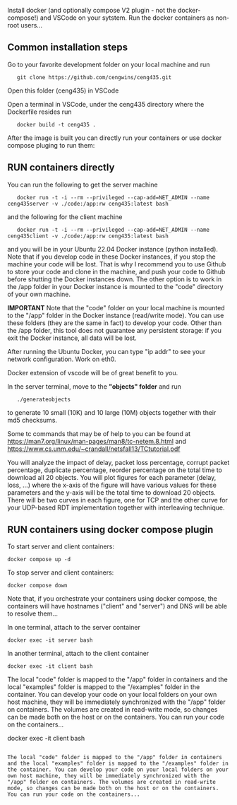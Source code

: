 
Install docker (and optionally compose V2 plugin - not the docker-compose!) and VSCode on your sytstem. Run the docker containers as non-root users...

## Common installation steps

Go to your favorite development folder on your local machine and run

```
   git clone https://github.com/cengwins/ceng435.git
```

Open this folder (ceng435) in VSCode

Open a terminal in VSCode, under the ceng435 directory where the Dockerfile resides run

```
   docker build -t ceng435 .
```

After the image is built you can directly run your containers or use docker compose pluging to run them:

## RUN containers directly

You can run the following to get the server machine
```
   docker run -t -i --rm --privileged --cap-add=NET_ADMIN --name ceng435server -v ./code:/app:rw ceng435:latest bash
```

and the following for the client machine

```
   docker run -t -i --rm --privileged --cap-add=NET_ADMIN --name ceng435client -v ./code:/app:rw ceng435:latest bash
```

and you will be in your Ubuntu 22.04 Docker instance (python installed). Note that if you develop code in these Docker instances, if you stop the machine your code will be lost. That is why I recommend you to use Github to store your code and clone in the machine, and push your code to Github before shutting the Docker instances down. The other option is to work in the /app folder in your Docker instance is mounted to the "code" directory of your own machine.

**IMPORTANT** Note that the "code" folder on your local machine is mounted to the "/app" folder in the Docker instance  (read/write mode). You can use these folders (they are the same in fact) to develop your code. Other than the /app folder, this tool does not guarantee any persistent storage: if you exit the Docker instance, all data will be lost.

After running the Ubuntu Docker, you can type "ip addr" to see your network configuration. Work on eth0.

Docker extension of vscode will be of great benefit to you.

In the server terminal, move to the **"objects" folder** and run

```
   ./generateobjects
```

to generate 10 small (10K) and 10 large (10M) objects together with their md5 checksums.

Some tc commands that may be of help to you can be found at https://man7.org/linux/man-pages/man8/tc-netem.8.html and https://www.cs.unm.edu/~crandall/netsfall13/TCtutorial.pdf

You will analyze the impact of delay, packet loss percentage, corrupt packet percentage, duplicate percentage, reorder percentage on the total time to download all 20 objects. You will plot figures for each parameter (delay, loss, ...) where the x-axis of the figure will have various values for these parameters and the y-axis will be the total time to download 20 objects. There will be two curves in each figure, one for TCP and the other curve for your UDP-based RDT implementation together with interleaving technique.



## RUN containers using docker compose plugin

To start server and client containers:
```
docker compose up -d
```

To stop server and client containers:
```
docker compose down
```

Note that, if you orchestrate your containers using docker compose, the containers will have hostnames ("client" and "server") and DNS will be able to resolve them...

In one terminal, attach to the server container
```
docker exec -it server bash
```
In another terminal, attach to the client container
```
docker exec -it client bash
```

The local "code" folder is mapped to the "/app" folder in containers and the local "examples" folder is mapped to the "/examples" folder in the container. You can develop your code on your local folders on your own host machine, they will be immediately synchronized with the "/app" folder on containers. The volumes are created in read-write mode, so changes can be made both on the host or on the containers. You can run your code on the containers...

docker exec -it client bash
```

The local "code" folder is mapped to the "/app" folder in containers and the local "examples" folder is mapped to the "/examples" folder in the container. You can develop your code on your local folders on your own host machine, they will be immediately synchronized with the "/app" folder on containers. The volumes are created in read-write mode, so changes can be made both on the host or on the containers. You can run your code on the containers...
